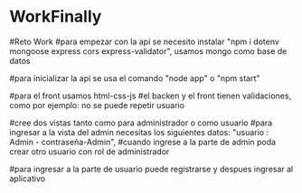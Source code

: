 # WorkFinally

#Reto Work #para empezar con la api se necesito instalar "npm i dotenv mongoose express cors express-validator", usamos mongo como base de datos 

#para inicializar la api se usa el comando "node app" o "npm start" 

#para el front usamos html-css-js #el backen y el front tienen validaciones, como por ejemplo: no se puede repetir usuario 

#cree dos vistas tanto como para administrador o como usuario #para ingresar a la vista del admin necesitas los siguientes datos: "usuario : Admin - contraseña-Admin",
#cuando ingrese a la parte de admin poda crear otro usuario con rol de administrador 

#para ingresar a la parte de usuario puede registrarse y despues ingresar al aplicativo

